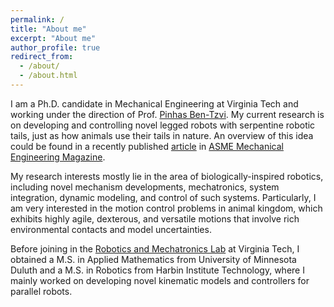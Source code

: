 ```yaml
---
permalink: /
title: "About me"
excerpt: "About me"
author_profile: true
redirect_from: 
  - /about/
  - /about.html
---
```

I am a Ph.D. candidate in Mechanical Engineering at Virginia Tech and working under the direction of Prof. [Pinhas Ben-Tzvi](http://www.rmlab.org/bt.html). My current research is on developing and controlling novel legged robots with serpentine robotic tails, just as how animals use their tails in nature. An overview of this idea could be found in a recently published [article](https://www.asme.org/topics-resources/content/engineers-could-put-tails-on-robots)  in [ASME Mechanical Engineering Magazine](https://www.asme.org/membership/membership-benefits/mechanical-engineering-magazine).

My research interests mostly lie in the area of biologically-inspired robotics, including novel mechanism developments, mechatronics, system integration, dynamic modeling, and control of such systems. Particularly, I am very interested in the motion control problems in animal kingdom, which exhibits highly agile, dexterous, and versatile motions that involve rich environmental contacts and model uncertainties.

Before joining in the [Robotics and Mechatronics Lab](http://www.rmlab.org/) at Virginia Tech, I obtained a M.S. in Applied Mathematics from University of Minnesota Duluth and a M.S. in Robotics from Harbin Institute Technology, where I mainly worked on developing novel kinematic models and controllers for parallel robots.
